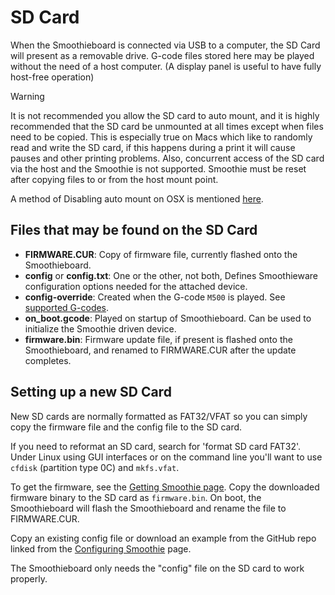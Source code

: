 
# SD Card

When the Smoothieboard is connected via USB to a computer, the SD Card will present as a removable drive. G-code files stored here may be played without the need of a host computer. (A display panel is useful to have fully host-free operation)

> [!WARNING]
> It is not recommended you allow the SD card to auto mount, and it is highly recommended that the SD card be unmounted at all times except when files need to be copied. This is especially true on Macs which like to randomly read and write the SD card, if this happens during a print it will cause pauses and other printing problems.
> Also, concurrent access of the SD card via the host and the Smoothie is not supported. Smoothie must be reset after copying files to or from the host mount point.

A method of Disabling auto mount on OSX is mentioned [here](https://wolfpaulus.com/jounal/mac/noautomount/).

## Files that may be found on the SD Card

- **FIRMWARE.CUR**: Copy of firmware file, currently flashed onto the Smoothieboard.
- **config** or **config.txt**: One or the other, not both, Defines Smoothieware configuration options needed for the attached device.
- **config-override**: Created when the G-code `M500` is played. See [supported G-codes](supported-g-codes.md).
- **on_boot.gcode**: Played on startup of Smoothieboard. Can be used to initialize the Smoothie driven device.
- **firmware.bin**: Firmware update file, if present is flashed onto the Smoothieboard, and renamed to FIRMWARE.CUR after the update completes.

## Setting up a new SD Card

New SD cards are normally formatted as FAT32/VFAT so you can simply copy the firmware file and the config file to the SD card.

If you need to reformat an SD card, search for 'format SD card FAT32'. Under Linux using GUI interfaces or on the command line you'll want to use `cfdisk` (partition type 0C) and `mkfs.vfat`.

To get the firmware, see the [Getting Smoothie page](http://smoothieware.org/getting-smoothie). Copy the downloaded firmware binary to the SD card as `firmware.bin`. On boot, the Smoothieboard will flash the Smoothieboard and rename the file to FIRMWARE.CUR.

Copy an existing config file or download an example from the GitHub repo linked from the [Configuring Smoothie](http://smoothieware.org/configuring-smoothie) page.

The Smoothieboard only needs the "config" file on the SD card to work properly.
